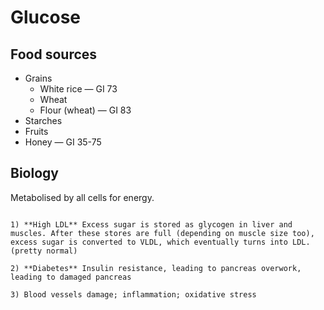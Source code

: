 # Glucose

## Food sources

* Grains
  * White rice — GI 73
  * Wheat
  * Flour (wheat) — GI 83
* Starches
* Fruits
* Honey — GI 35-75

## Biology

Metabolised by all cells for energy.

~~~admonish warning title="What happens if excess?"

1) **High LDL** Excess sugar is stored as glycogen in liver and muscles. After these stores are full (depending on muscle size too), excess sugar is converted to VLDL, which eventually turns into LDL. (pretty normal)

2) **Diabetes** Insulin resistance, leading to pancreas overwork, leading to damaged pancreas

3) Blood vessels damage; inflammation; oxidative stress
~~~
